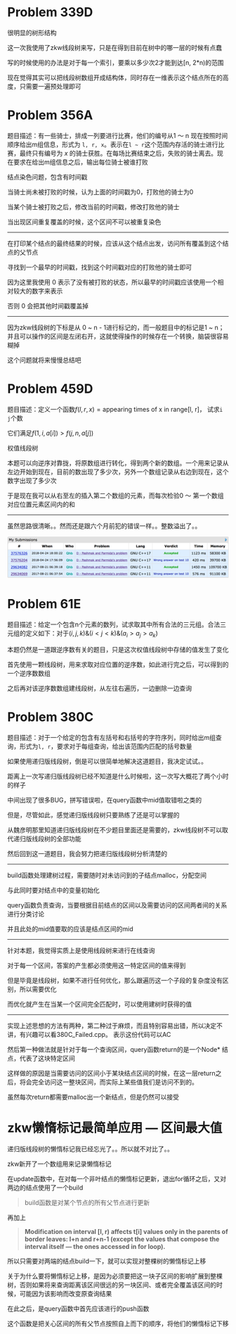 # Problem 339D

很明显的树形结构

这一次我使用了zkw线段树来写，只是在得到目前在树中的哪一层的时候有点蠢

写的时候使用的办法是对于每一个索引，要乘以多少次2才能到达[n, 2*n)的范围

现在觉得其实可以把线段树数组开成结构体，同时存在一维表示这个结点所在的高度，只需要一遍预处理即可

# Problem 356A

题目描述：有一些骑士，排成一列要进行比赛，他们的编号从1 ～ n   现在按照时间顺序给出m组信息，形式为 `l, r, x`。表示在`l ~ r`这个范围内存活的骑士进行比赛，最终只有编号为 $x$ 的骑士获胜。在每场比赛结束之后，失败的骑士离去。现在要求在给出m组信息之后，输出每位骑士被谁打败

结点染色问题，包含有时间戳

当骑士尚未被打败的时候，认为上面的时间戳为0，打败他的骑士为0

当某个骑士被打败之后，修改当前的时间戳，修改打败他的骑士

当出现区间重复覆盖的时候，这个区间不可以被重复染色

---

在打印某个结点的最终结果的时候，应该从这个结点出发，访问所有覆盖到这个结点的父节点

寻找到一个最早的时间戳，找到这个时间戳对应的打败他的骑士即可

因为这里我使用 0 表示了没有被打败的状态，所以最早的时间戳应该使用一个相对较大的数字来表示

否则 0 会把其他时间戳覆盖掉

---

因为zkw线段树的下标是从 0 ~ n - 1进行标记的，而一般题目中的标记是1 ~ n；并且可以操作的区间是左闭右开，这就使得操作的时候存在一个转换，脑袋很容易糊掉

这个问题就将来慢慢总结吧

# Problem 459D

题目描述：定义一个函数$f(l, r, x) = \text{appearing times of x in range[l, r]}$， 试求`i j`个数

它们满足$f(1, i, a[i]) > f(j, n, a[j])$	

权值线段树

本题可以向逆序对靠拢，将原数组进行转化，得到两个新的数组。一个用来记录从左边开始到现在，目前的数出现了多少次，另外一个数组记录从右边到现在，这个数字出现了多少次

于是现在我可以从右至左的插入第二个数组的元素，而每次检验0 ～ 第一个数组对应位置元素区间内的和

---

虽然思路很清晰。。然而还是跟六个月前犯的错误一样。。整数溢出了。。

![Figure1](https://github.com/qhb1001/For-that-dream/blob/master/Codeforces/Segment%20Tree%20Problem/Figure1.png)

# Problem 61E

题目描述：给定一个包含n个元素的数列，试求取其中所有合法的三元组。合法三元组的定义如下：对于$(i, j, k)  \&(i < j < k) \& (a_i > a_j > a_k)$ 

本题仍然是一道跟逆序数有关的题目，只是这次权值线段树中存储的值发生了变化

首先使用一颗线段树，用来求取对应位置的逆序数，如此进行完之后，可以得到的一个逆序数数组

之后再对该逆序数数组建线段树，从左往右遍历，一边删除一边查询

# Problem 380C

题目描述：对于一个给定的包含有左括号和右括号的字符序列，同时给出m组查询，形式为`l, r`，要求对于每组查询，给出该范围内匹配的括号数量

如果使用递归版线段树，倒是可以很简单地解决这道题目，我决定试试。。

距离上一次写递归版线段树已经不知道是什么时候啦，这一次写大概花了两个小时的样子

中间出现了很多BUG，拼写错误啦，在query函数中mid值取错啦之类的

但是，尽管如此，感觉递归版线段树只要熟练了还是可以掌握的

从魏彦明那里知道递归版线段树在不少题目里面还是需要的，zkw线段树不可以取代递归版线段树的全部功能

然后回到这一道题目，我会努力把递归版线段树分析清楚的

---

build函数处理建树过程，需要随时对未访问到的子结点malloc，分配空间

与此同时要对结点中的变量初始化

query函数负责查询，当要根据目前结点的区间以及需要访问的区间两者间的关系进行分类讨论

并且此处的mid值要取的应该是结点区间的mid

---

针对本题，我觉得实质上是使用线段树来进行在线查询

对于每一个区间，答案的产生都必须使用这一特定区间的值来得到

但是毕竟是线段树，如果不进行任何优化，那么跟遍历这一个子段的复杂度没有区别，所以需要优化

而优化就产生在当某一个区间完全匹配时，可以使用建树时获得的值

---

实现上述思想的方法有两种，第二种过于麻烦，而且特别容易出错，所以决定不讲，有兴趣可以看380C_Failed.cpp。 表示这份代码可以AC

然后第一种做法就是针对于每一个查询区间，query函数return的是一个Node* 结点，代表了这块特定区间

这样做的原因是当需要访问的区间小于某块结点区间的时候，在这一层return之后，将会完全访问这一整块区间，而实际上某些值我们是访问不到的。

虽然每次return都需要malloc出一个新结点，但是仍然可以接受

# zkw懒惰标记最简单应用  — 区间最大值

递归版线段树的懒惰标记我已经忘光了。。所以就不对比了。。

zkw新开了一个数组用来记录懒惰标记

在update函数中，在对每一个非叶结点的懒惰标记更新，退出for循环之后，又对两边的结点使用了一个build

> build函数是对某个节点的所有父节点进行更新

再加上

> **Modification on interval [l, r) affects t[i] values only in the parents of border leaves: l+n and r+n-1 (except the values that compose the interval itself — the ones accessed in for loop).**

所以只需要对两端的结点build一下，就可以实现对整棵树的懒惰标记上移

关于为什么要将懒惰标记上移，是因为必须要把这一块子区间的影响扩展到整棵树，否则如果将来查询距离该区间很远的另一块区间、或者完全覆盖该区间的时候，可能因为该影响而改变原查询结果

在此之后，是query函数中首先应该进行的push函数

这个函数是把关心区间的所有父节点按照自上而下的顺序，将他们的懒惰标记下移


